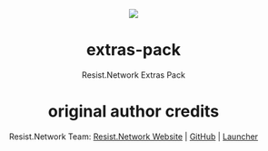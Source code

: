 <p align="center"><img src="https://resist.network/images/128x128.png"></p>
<h1 align="center">extras-pack</h1>
<p align="center">Resist.Network Extras Pack</p>

<h1 align="center">original author credits</h1>
<p align="center">Resist.Network Team: <a href="https://resist.network">Resist.Network Website</a> | <a href="https://github.com/resist-network">GitHub</a> | <a href="https://github.com/resist-network/launcher-pack">Launcher</a></p>
